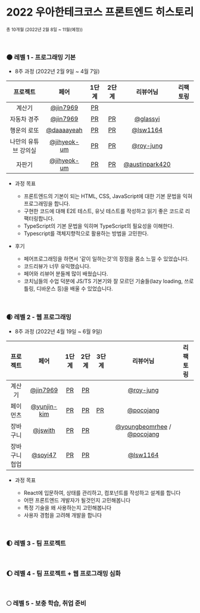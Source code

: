 # 2022 우아한테크코스 프론트엔드 히스토리

<sub>총 10개월 (2022년 2월 8일 ~ 11월(예정))</sub>

<br />

### 🌑 레벨 1 - 프로그래밍 기본

- 8주 과정 (2022년 2월 9일 ~ 4월 7일)

|       프로젝트       |                     페어                     |                                   1단계                                    |                                   2단계                                    |                      리뷰어님                      | 리팩토링 |
| :------------------: | :------------------------------------------: | :------------------------------------------------------------------------: | :------------------------------------------------------------------------: | :------------------------------------------------: | -------- |
|        계산기        |    [@jin7969](https://github.com/jin7969)    |     [PR](https://github.com/woowacourse/javascript-calculator/pull/53)     |                                                                            |                                                    |          |
|     자동차 경주      |    [@jin7969](https://github.com/jin7969)    |     [PR](https://github.com/woowacourse/javascript-racingcar/pull/93)      |     [PR](https://github.com/woowacourse/javascript-racingcar/pull/126)     |       [@glassyi](https://github.com/glassyi)       |          |
|     행운의 로또      |  [@daaaayeah](https://github.com/daaaayeah)  |       [PR](https://github.com/woowacourse/javascript-lotto/pull/119)       |       [PR](https://github.com/woowacourse/javascript-lotto/pull/133)       |       [@lsw1164](https://github.com/lsw1164)       |          |
| 나만의 유튜브 강의실 | [@jihyeok-um](https://github.com/jihyeok-um) | [PR](https://github.com/woowacourse/javascript-youtube-classroom/pull/111) | [PR](https://github.com/woowacourse/javascript-youtube-classroom/pull/146) |      [@roy-jung](https://github.com/roy-jung)      |          |
|        자판기        | [@jihyeok-um](https://github.com/jihyeok-um) |   [PR](https://github.com/woowacourse/javascript-vendingmachine/pull/40)   |   [PR](https://github.com/woowacourse/javascript-vendingmachine/pull/66)   | [@austinpark420](https://github.com/austinpark420) |          |

- 과정 목표

  - 프론트엔드의 기본이 되는 HTML, CSS, JavaScript에 대한 기본 문법을 익혀 프로그래밍을 합니다.
  - 구현한 코드에 대해 E2E 테스트, 유닛 테스트를 작성하고 읽기 좋은 코드로 리팩터링합니다.
  - TypeScript의 기본 문법을 익히며 TypeScript의 필요성을 이해한다.
  - Typescript를 객체지향적으로 활용하는 방법을 고민한다.

- 후기

  - 페어프로그래밍을 하면서 '같이 일하는것'의 장점을 몸소 느낄 수 있었습니다.
  - 코드리뷰가 너무 유익했습니다.
  - 페어와 리뷰어 분들께 많이 배웠습니다.
  - 코치님들의 수업 덕분에 JS/TS 기본기와 잘 모르던 기술들(lazy loading, 쓰로틀링, 디바운스 등)을 배울 수 있었습니다.

<br/>

### 🌒 레벨 2 - 웹 프로그래밍

- 8주 과정 (2022년 4월 19일 ~ 6월 9일)

|   프로젝트    |                     페어                     |                                 1단계                                 |                                 2단계                                 | 3단계                                                        |                                           리뷰어님                                            | 리팩토링 |
| :-----------: | :------------------------------------------: | :-------------------------------------------------------------------: | :-------------------------------------------------------------------: | ------------------------------------------------------------ | :-------------------------------------------------------------------------------------------: | :--------: |
|    계산기     |    [@jin7969](https://github.com/jin7969)    |     [PR](https://github.com/woowacourse/react-calculator/pull/34)     |     [PR](https://github.com/woowacourse/react-calculator/pull/78)     |                                                              |                           [@roy-jung](https://github.com/roy-jung)                            |          |
|   페이먼츠    | [@yunjin-kim](https://github.com/yunjin-kim) |      [PR](https://github.com/woowacourse/react-payments/pull/87)      |     [PR](https://github.com/woowacourse/react-payments/pull/142)      | [PR](https://github.com/woowacourse/react-payments/pull/156) |                           [@pocojang](https://github.com/pocojang)                            |          |
|   장바구니    |     [@jswith](https://github.com/jswith)     |   [PR](https://github.com/woowacourse/react-shopping-cart/pull/97)    |   [PR](https://github.com/woowacourse/react-shopping-cart/pull/143)   |                                                              | [@youngbeomrhee](https://github.com/youngbeomrhee) / [@pocojang](https://github.com/pocojang) |          |
| 장바구니 협업 |     [@soyi47](https://github.com/soyi47)     | [PR](https://github.com/woowacourse/react-shopping-cart-prod/pull/18) | [PR](https://github.com/woowacourse/react-shopping-cart-prod/pull/60) |                                                              |                            [@lsw1164](https://github.com/lsw1164)                             |          |

- 과정 목표

  - React에 입문하여, 상태를 관리하고, 컴포넌트를 작성하고 설계를 합니다
  - 어떤 프론트엔드 개발자가 될것인지 고민해봅니다
  - 특정 기술을 왜 사용하는지 고민해봅니다
  - 사용자 경험을 고려해 개발을 합니다

<br/>

### 🌓 레벨 3 - 팀 프로젝트

<br/>

### 🌔 레벨 4 - 팀 프로젝트 + 웹 프로그래밍 심화

<br/>

### 🌕 레벨 5 - 보충 학습, 취업 준비
